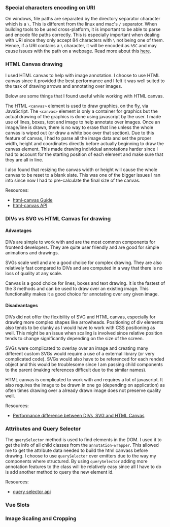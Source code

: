 ### Special characters encoding on URI

On windows, file paths are separated by the directory separator character which
is a `\`. This is different from the linux and mac's `/` separator. When
building tools to be used cross-platform, it is important to be able to parse
and encode file paths correctly. This is especially important when dealing with
URI since they only accept 84 characters with `\` not being one of them. Hence,
if a URI contains a `\` character, it will be encoded as `%5C` and may cause
issues with the path on a webpage. Read more about this
[here](https://stackoverflow.com/questions/1547899/which-characters-make-a-url-invalid).

### HTML Canvas drawing

I used HTML canvas to help with image annotation. I choose to use HTML canvas
since it provided the best performance and I felt it was well suited to the task
of drawing arrows and annotating over images.

Below are some things that I found useful while working with HTML canvas.

The HTML `<canvas>` element is used to draw graphics, on the fly, via
JavaScript. The `<canvas>` element is only a container for graphics but the
actual drawing of the graphics is done using javascript by the user. I made use
of lines, boxes, text and image to help annotate over images. Once an image/line
is drawn, there is no way to erase that line unless the whole canvas is wiped
out (or draw a white box over that section). Due to this feature of canvas, I
had to parse all the image data and set the proper width, height and coordinates
directly before actually beginning to draw the canvas element. This made drawing
individual annotations harder since I had to account for the starting position
of each element and make sure that they are all in line.

I also found that resizing the canvas width or height will cause the whole
canvas to be reset to a blank slate. This was one of the bigger issues I ran
into since now I had to pre-calculate the final size of the canvas.

Resources:

- [html-canvas Guide](https://www.w3schools.com/html/html5_canvas.asp)
- [html-canvas API](https://developer.mozilla.org/en-US/docs/Web/API/Canvas_API)

### DIVs vs SVG vs HTML Canvas for drawing

#### Advantages

DIVs are simple to work with and are the most common components for frontend
developers. They are quite user friendly and are good for simple animations and
drawings.

SVGs scale well and are a good choice for complex drawing. They are also
relatively fast compared to DIVs and are computed in a way that there is no loss
of quality at any scale.

Canvas is a good choice for lines, boxes and text drawing. It is the fastest of
the 3 methods and can be used to draw over an existing image. This functionality
makes it a good choice for annotating over any given image.

#### Disadvantages

DIVs did not offer the flexibility of SVG and HTML canvas, especially for
drawing more complex shapes like arrowheads. Positioning of div elements also
tends to be clunky as I would have to work with CSS positioning as well. This
might be an issue when scaling is involved since relative position tends to
change significantly depending on the size of the screen.

SVGs were complicated to overlay over an image and creating many different
custom SVGs would require a use of a external library (or very complicated
code). SVGs would also have to be referenced for each rended object and this
would be troublesome since I am passing child components to the parent (making
references difficult due to the similar names).

HTML canvas is complicated to work with and requires a lot of javascript. It
also requires the image to be drawn in one go (depending on application) as
often times drawing over a already drawn image does not preserve quality well.

Resources:

- [Performance difference between DIVs, SVG and HTML Canvas](https://stackoverflow.com/questions/5882716/html5-canvas-vs-svg-vs-div#:~:text=The%20short%20answer%3A&text=SVG%20objects%20are%20DOM%20objects,yourself%2C%20or%20use%20a%20library.)

### Attributes and Query Selector

The `querySelector` method is used to find elements in the DOM. I used it to get
the info of all child classes from the `annotation-wrapper`. This allowed me to
get the attribute data needed to build the html canvass before drawing. I choose
to use `querySelector` over emitters due to the way my components where
structured. By using `querySelector` adding more annotation features to the
class will be relatively easy since all I have to do is add another method to
query the new element id.

Resources:

- [query selector api](https://developer.mozilla.org/en-US/docs/Web/API/Element/querySelector)

### Vue Slots

### Image Scaling and Cropping
